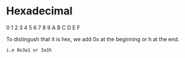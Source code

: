 # Hexadecimal

0 1 2 3 4 5 6 7 8 9 A B C D E F

To distingush that it is hex, we add 0x at the beginning or h at the end.

    i.e 0x3a1 or 3a1h
    

